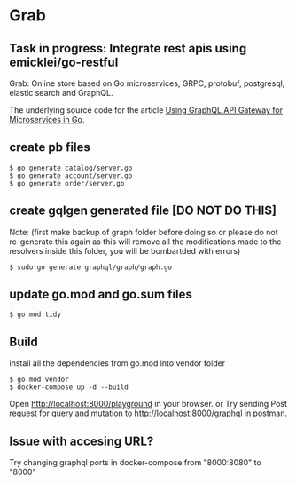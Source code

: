 # Grab

## Task in progress: Integrate rest apis using emicklei/go-restful

Grab: Online store based on Go microservices, GRPC, protobuf, postgresql, elastic search and GraphQL.

The underlying source code for the article [Using GraphQL API Gateway for Microservices in Go](https://outcrawl.com/go-graphql-gateway-microservices).

## create pb files
```
$ go generate catalog/server.go
$ go generate account/server.go
$ go generate order/server.go
```

## create gqlgen generated file [DO NOT DO THIS]
Note: (first make backup of graph folder before doing so or please do not re-generate this again as this will remove all the modifications made to the resolvers inside this folder, you will be bombartded with errors)
```
$ sudo go generate graphql/graph/graph.go
```

## update go.mod and go.sum files
```
$ go mod tidy
```

## Build
install all the dependencies from go.mod into vendor folder
```
$ go mod vendor
$ docker-compose up -d --build
```

Open <http://localhost:8000/playground> in your browser.
                            or
Try sending Post request for query and mutation to <http://localhost:8000/graphql> in postman.

## Issue with accesing URL?
Try changing graphql ports in docker-compose from "8000:8080" to "8000"
